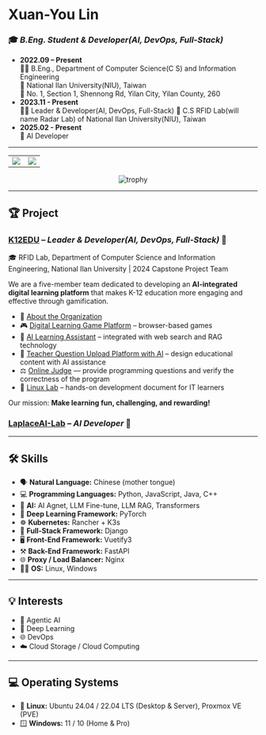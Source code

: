 # Xuan-You Lin
### 🎓 *B.Eng. Student & Developer(AI, DevOps, Full-Stack)*  
+ **2022.09 – Present**  
  👨‍🎓 B.Eng., Department of Computer Science(C
S) and Information Engineering  
  🏫 National Ilan University(NIU), Taiwan  
  📍 No. 1, Section 1, Shennong Rd, Yilan City, Yilan County, 260  
+ **2023.11 - Present**  
  🧑‍💻 Leader & Developer(AI, DevOps, Full-Stack)
  🥼 C.S RFID Lab(will name Radar Lab) of National Ilan University(NIU), Taiwan  
+ **2025.02 - Present**  
  🧠 AI Developer  

---

<!-- GitHub Stats Side by Side -->
<table>
  <tr>
    <td>
      <img src="https://github-readme-stats.vercel.app/api?username=TsukiSama9292&show_icons=true&theme=gruvbox&hide_border=true" />
    </td>
    <td>
      <img src="https://github-readme-stats.vercel.app/api/top-langs/?username=TsukiSama9292&layout=compact&theme=gruvbox&hide_border=true" />
    </td>
  </tr>
</table>

<!-- GitHub Profile Trophy -->
<p align="center">
  <img src="https://github-profile-trophy.vercel.app/?username=TsukiSama9292&theme=gruvbox&row=1&column=7" alt="trophy" />
</p>

---

## 🏆 Project

### [K12EDU](https://github.com/k12edu) – *Leader & Developer(AI, DevOps, Full-Stack)* 🚀  
🎓 RFID Lab, Department of Computer Science and Information Engineering, National Ilan University | 2024 Capstone Project Team  

We are a five-member team dedicated to developing an **AI-integrated digital learning platform** that makes K-12 education more engaging and effective through gamification.

- 🔗 [About the Organization](https://www.k12edu.uk)  
- 🎮 [Digital Learning Game Platform](https://game.k12edu.uk) – browser-based games  
- 🤖 [AI Learning Assistant](https://ai.k12edu.uk/) – integrated with web search and RAG technology  
- 📝 [Teacher Question Upload Platform with AI](https://teacher.k12edu.uk/) – design educational content with AI assistance  
- ⚖️ [Online Judge](https://judge.k12edu.uk/) — provide programming questions and verify the correctness of the program
- 🐧 [Linux Lab](https://linux-lab.k12edu.uk/#/) – hands-on development document for IT learners

Our mission: **Make learning fun, challenging, and rewarding!**

### [LaplaceAI-Lab](https://github.com/LaplaceAI-Lab) – *AI Developer* 🚀

---

## 🛠️ Skills  
+ 🗣️ **Natural Language:** Chinese (mother tongue)  
+ 💻 **Programming Languages:** Python, JavaScript, Java, C++
+ 🤖 **AI:** AI Agnet, LLM Fine-tune, LLM RAG, Transformers  
+ 🔬 **Deep Learning Framework:** PyTorch    
+ ☸️ **Kubernetes:** Rancher + K3s    
+ 🧩 **Full-Stack Framework:** Django
+ 🖥️ **Front-End Framework:** Vuetify3
+ ⚒️ **Back-End Framework:** FastAPI
+ 🌐 **Proxy / Load Balancer:** Nginx
+ 🧑‍💻 **OS:** Linux, Windows

---

## 💡 Interests  
+ 🎯 Agentic AI    
+ 🧠 Deep Learning  
+ 🌐 DevOps 
+ ☁️ Cloud Storage / Cloud Computing

---

## 💻 Operating Systems  
+ 🐧 **Linux:** Ubuntu 24.04 / 22.04 LTS (Desktop & Server), Proxmox VE (PVE)  
+ 🪟 **Windows:** 11 / 10 (Home & Pro)
